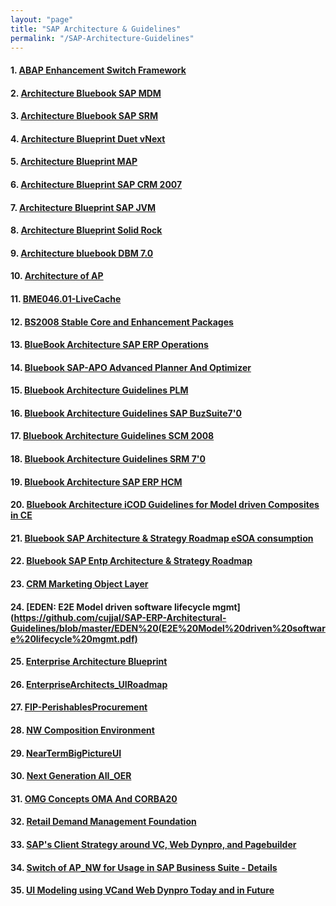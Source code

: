 ```yaml
---
layout: "page"
title: "SAP Architecture & Guidelines"
permalink: "/SAP-Architecture-Guidelines"
---
```


#### 1. [ABAP Enhancement Switch Framework](https://github.com/cujjal/SAP-ERP-Architectural-Guidelines/blob/master/ABAP%20Enhancement%20Switch%20Framework.pdf)

#### 2. [Architecture Bluebook SAP MDM](https://github.com/cujjal/SAP-ERP-Architectural-Guidelines/blob/master/Architecture%20Bluebook%20SAP%20MDM.pdf)

#### 3. [Architecture Bluebook SAP SRM](https://github.com/cujjal/SAP-ERP-Architectural-Guidelines/blob/master/Architecture%20Bluebook%20SAP%20SRM.pdf)

#### 4. [Architecture Blueprint Duet vNext](https://github.com/cujjal/SAP-ERP-Architectural-Guidelines/blob/master/Architecture%20Blueprint%20Duet%20vNext.pdf)

#### 5. [Architecture Blueprint MAP](https://github.com/cujjal/SAP-ERP-Architectural-Guidelines/blob/master/Architecture%20Blueprint%20MAP.pdf)

#### 6. [Architecture Blueprint SAP CRM 2007](https://github.com/cujjal/SAP-ERP-Architectural-Guidelines/blob/master/Architecture%20Blueprint%20SAP%20CRM%202007.pdf)

#### 7. [Architecture Blueprint SAP JVM](https://github.com/cujjal/SAP-ERP-Architectural-Guidelines/blob/master/Architecture%20Blueprint%20SAP%20JVM.pdf)

#### 8. [Architecture Blueprint Solid Rock](https://github.com/cujjal/SAP-ERP-Architectural-Guidelines/blob/master/Architecture%20Blueprint%20Solid%20Rock.pdf)

#### 9. [Architecture bluebook DBM 7.0](https://github.com/cujjal/SAP-ERP-Architectural-Guidelines/blob/master/Architecture%20bluebook%20DBM%207.0.pdf)

#### 10. [Architecture of AP](https://github.com/cujjal/SAP-ERP-Architectural-Guidelines/blob/master/ArchitectureOfAP-2008.pdf)

#### 11. [BME046.01-LiveCache](https://github.com/cujjal/SAP-ERP-Architectural-Guidelines/blob/master/BME046.01-LiveCache.pdf)

#### 12. [BS2008 Stable Core and Enhancement Packages](https://github.com/cujjal/SAP-ERP-Architectural-Guidelines/blob/master/BS2008%20Stable%20Core%20and%20Enhancement%20Packages.pdf)

#### 13. [BlueBook Architecture SAP ERP Operations](https://github.com/cujjal/SAP-ERP-Architectural-Guidelines/blob/master/BlueBook%20Architecture%20SAP%20ERP%20Operations.pdf)

#### 14. [Bluebook SAP-APO Advanced Planner And Optimizer](https://github.com/cujjal/SAP-ERP-Architectural-Guidelines/blob/master/Bluebook%20AdvancedPlannerAndOptimizer.pdf)

#### 15. [Bluebook Architecture Guidelines PLM](https://github.com/cujjal/SAP-ERP-Architectural-Guidelines/blob/master/Bluebook%20Architecture%20Guidelines%20PLM.pdf)

#### 16. [Bluebook Architecture Guidelines SAP BuzSuite7'0](https://github.com/cujjal/SAP-ERP-Architectural-Guidelines/blob/master/Bluebook%20Architecture%20Guidelines%20SAP%20BuzSuite7'0.pdf)

#### 17. [Bluebook Architecture Guidelines SCM 2008](https://github.com/cujjal/SAP-ERP-Architectural-Guidelines/blob/master/Bluebook%20Architecture%20Guidelines%20SCM%202008.pdf)

#### 18. [Bluebook Architecture Guidelines SRM 7'0](https://github.com/cujjal/SAP-ERP-Architectural-Guidelines/blob/master/Bluebook%20Architecture%20Guidelines%20SRM%207'0.pdf)

#### 19. [Bluebook Architecture SAP ERP HCM](https://github.com/cujjal/SAP-ERP-Architectural-Guidelines/blob/master/Bluebook%20Architecture%20SAP%20ERP%20HCM.pdf)

#### 20. [Bluebook Architecture iCOD Guidelines for Model driven Composites in CE](https://github.com/cujjal/SAP-ERP-Architectural-Guidelines/blob/master/Bluebook%20Architecture%20iCOD%20Guidelines%20for%20Model%20driven%20Composites%20in%20CE%20.pdf)

#### 21. [Bluebook SAP Architecture & Strategy Roadmap eSOA consumption](https://github.com/cujjal/SAP-ERP-Architectural-Guidelines/blob/master/Bluebook%20SAP%20Architecture%20%26%20Strategy%20Roadmap%20eSOA%20consumption.pdf)

#### 22. [Bluebook SAP Entp Architecture & Strategy Roadmap](https://github.com/cujjal/SAP-ERP-Architectural-Guidelines/blob/masterBluebook%20SAP%20Entp%20Architecture%20%26%20Strategy%20Roadmap.pdf)

#### 23. [CRM Marketing Object Layer](https://github.com/cujjal/SAP-ERP-Architectural-Guidelines/blob/master/CRM%20Marketing%20Object%20Layer.pdf)

#### 24. [EDEN: E2E Model driven software lifecycle mgmt](https://github.com/cujjal/SAP-ERP-Architectural-Guidelines/blob/master/EDEN%20(E2E%20Model%20driven%20software%20lifecycle%20mgmt.pdf)

#### 25. [Enterprise Architecture Blueprint](https://github.com/cujjal/SAP-ERP-Architectural-Guidelines/blob/master/Enterprise%20Architecture%20Blueprint.pdf)

#### 26. [EnterpriseArchitects_UIRoadmap](https://github.com/cujjal/SAP-ERP-Architectural-Guidelines/blob/master/EnterpriseArchitects_UIRoadmap.ppt)

#### 27. [FIP-PerishablesProcurement](https://github.com/cujjal/SAP-ERP-Architectural-Guidelines/blob/master/FIP-PerishablesProcurement.pdf)

#### 28. [NW Composition Environment](https://github.com/cujjal/SAP-ERP-Architectural-Guidelines/blob/master/NW%20Composition%20Environment.pdf)

#### 29. [NearTermBigPictureUI](https://github.com/cujjal/SAP-ERP-Architectural-Guidelines/blob/master/NearTermBigPictureUI.ppt)

#### 30. [Next Generation AII_OER](https://github.com/cujjal/SAP-ERP-Architectural-Guidelines/blob/master/Next%20Generation%20AII_OER.pdf)

#### 31. [OMG Concepts OMA And CORBA20](https://github.com/cujjal/SAP-ERP-Architectural-Guidelines/blob/master/OMGConceptsOMAAndCORBA20.pdf)

#### 32. [Retail Demand Management Foundation](https://github.com/cujjal/SAP-ERP-Architectural-Guidelines/blob/master/Retail%20Demand%20Management%20Foundation.pdf)

#### 33. [SAP's Client Strategy around VC, Web Dynpro, and Pagebuilder](https://github.com/cujjal/SAP-ERP-Architectural-Guidelines/blob/master/SAPs%20Client%20Strategy%20around%20VC%2C%20Web%20Dynpro%2C%20and%20Pagebuilder.pdf)

#### 34. [Switch of AP_NW for Usage in SAP Business Suite - Details](https://github.com/cujjal/SAP-ERP-Architectural-Guidelines/blob/master/Switch%20of%20AP_NW%20for%20Usage%20in%20SAP%20Business%20Suite%20-%20Details.ppt)

#### 35. [UI Modeling using VCand Web Dynpro Today and in Future](https://github.com/cujjal/SAP-ERP-Architectural-Guidelines/blob/master/UI%20Modeling%20using%20VCand%20Web%20Dynpro%20Today%20and%20in%20Future.pdf)
